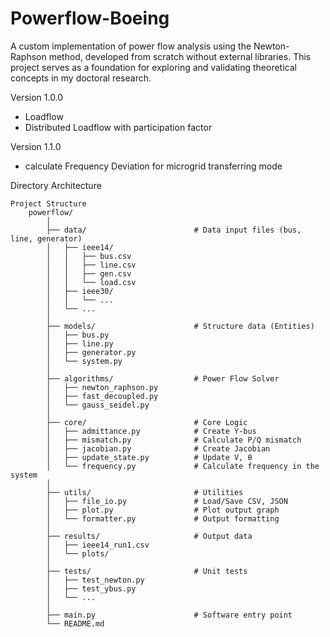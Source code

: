 # Powerflow-Boeing
A custom implementation of power flow analysis using the Newton-Raphson method, developed from scratch without external libraries. This project serves as a foundation for exploring and validating theoretical concepts in my doctoral research.

Version 1.0.0
 - Loadflow
 - Distributed Loadflow with participation factor 

Version 1.1.0
 - calculate Frequency Deviation for microgrid transferring mode

Directory Architecture

    Project Structure
        powerflow/
            │
            ├── data/                        # Data input files (bus, line, generator)
            │   ├── ieee14/
            │   │   ├── bus.csv
            │   │   ├── line.csv
            │   │   ├── gen.csv
            │   │   └── load.csv
            │   ├── ieee30/
            │   │   └── ...
            │   └── ...
            │
            ├── models/                      # Structure data (Entities)
            │   ├── bus.py
            │   ├── line.py
            │   ├── generator.py
            │   └── system.py
            │
            ├── algorithms/                  # Power Flow Solver
            │   ├── newton_raphson.py
            │   ├── fast_decoupled.py
            │   └── gauss_seidel.py
            │
            ├── core/                        # Core Logic 
            │   ├── admittance.py            # Create Y-bus
            │   ├── mismatch.py              # Calculate P/Q mismatch
            │   ├── jacobian.py              # Create Jacobian
            │   ├── update_state.py          # Update V, θ
            │   └── frequency.py             # Calculate frequency in the system
            │
            ├── utils/                       # Utilities
            │   ├── file_io.py               # Load/Save CSV, JSON
            │   ├── plot.py                  # Plot output graph
            │   └── formatter.py             # Output formatting
            │
            ├── results/                     # Output data
            │   ├── ieee14_run1.csv
            │   └── plots/
            │
            ├── tests/                       # Unit tests
            │   ├── test_newton.py
            │   ├── test_ybus.py
            │   └── ...
            │
            ├── main.py                      # Software entry point
            └── README.md

